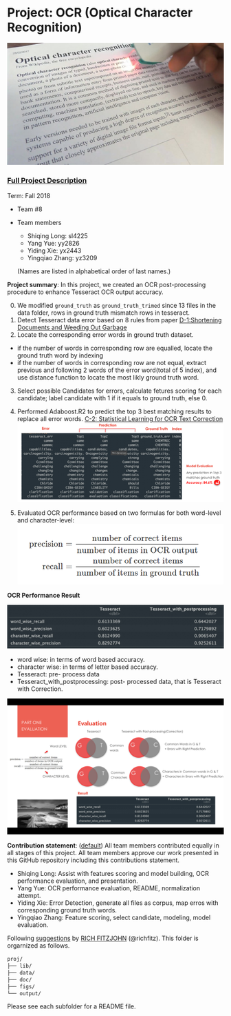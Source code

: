 # Project: OCR (Optical Character Recognition) 

![image credit to wikipedia.org](figs/Portable_scanner_and_OCR.png)

### [Full Project Description](doc/project4_desc.md)

Term: Fall 2018

+ Team #8
+ Team members
	+ Shiqing Long: sl4225
	+ Yang Yue: yy2826
	+ Yiding Xie: yx2443
	+ Yingqiao Zhang: yz3209
	
	(Names are listed in alphabetical order of last names.)
	



**Project summary**: In this project, we created an OCR post-processing procedure to enhance Tesseract OCR output accuracy.

0. We modified `ground_truth` as `ground_truth_trimed` since 13 files in the data folder, rows in ground truth mismatch rows in tesseract.
1. Detect Tesseract data error based on 8 rules from paper [D-1:Shortening Documents and Weeding Out Garbage ](doc/paper/D-1.pdf)
2. Locate the corresponding error words in ground truth dataset. 
  * if the number of words in corresponding row are equalled, locate the ground truth word by indexing
  * if the number of words in corresponding row are not equal, extract previous and following 2 words of the error word(total of 5 index), and use distance function to locate the most likly ground truth word.
3. Select possible Candidates for errors, calculate fetures scoring for each candidate; label candidate with 1 if it equals to ground truth, else 0.
4. Performed Adaboost.R2 to predict the top 3 best matching results to replace all error words. [C-2: Statistical Learning for OCR Text Correction](doc/paper/C-2.pdf) ![prediction](figs/prediction.png) 

5. Evaluated OCR performance based on two formulas for both word-level and character-level:
![formula](figs/formula.png)

**OCR Performance Result**

![result](figs/result.jpg)

+ word wise: in terms of word based accuracy.
+ character wise: in terms of letter based accuracy.
+ Tesseract: pre- process data
+ Tesseract_with_postprocessing: post- processed data, that is Tesseract with Correction.

![result](figs/Evaluation.png)

**Contribution statement**: ([default](doc/a_note_on_contributions.md)) All team members contributed equally in all stages of this project. All team members approve our work presented in this GitHub repository including this contributions statement. 

* Shiqing Long: Assist with features scoring and model building, OCR performance evaluation, and presentation.
* Yang Yue: OCR performance evaluation, README, normalization attempt.
* Yiding Xie: Error Detection, generate all files as corpus, map erros with corresponding ground truth words.
* Yingqiao Zhang: Feature scoring, select candidate, modeling, model evaluation.

Following [suggestions](http://nicercode.github.io/blog/2013-04-05-projects/) by [RICH FITZJOHN](http://nicercode.github.io/about/#Team) (@richfitz). This folder is orgarnized as follows.

```
proj/
├── lib/
├── data/
├── doc/
├── figs/
└── output/
```

Please see each subfolder for a README file.
